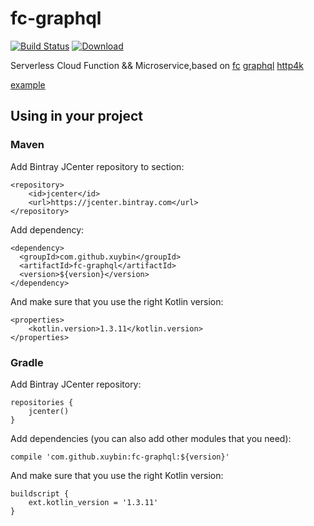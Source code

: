 # fc-graphql
[![Build Status](https://travis-ci.org/xuybin/fc-graphql.svg?branch=master)](https://travis-ci.org/xuybin/fc-graphql)
[![Download](https://api.bintray.com/packages/xuybin/maven/fc-graphql/images/download.svg) ](https://bintray.com/xuybin/maven/fc-graphql/_latestVersion)

Serverless Cloud Function && Microservice,based on [fc](https://github.com/aliyun/fc-java-libs) [graphql](https://github.com/graphql-java/graphql-java) [http4k](https://github.com/http4k/http4k)

[example](https://github.com/xuybin/fc-graphql-example)

## Using in your project
### Maven

Add Bintray JCenter repository to <repositories> section:

```
<repository>
    <id>jcenter</id>
    <url>https://jcenter.bintray.com</url>
</repository>
```

Add dependency:

```
<dependency>
  <groupId>com.github.xuybin</groupId>
  <artifactId>fc-graphql</artifactId>
  <version>${version}</version>
</dependency>
```

And make sure that you use the right Kotlin version:

```
<properties>
    <kotlin.version>1.3.11</kotlin.version>
</properties>
```

### Gradle

Add Bintray JCenter repository:

```
repositories {
    jcenter()
}
```
Add dependencies (you can also add other modules that you need):

```
compile 'com.github.xuybin:fc-graphql:${version}'
```

And make sure that you use the right Kotlin version:

```
buildscript {
    ext.kotlin_version = '1.3.11'
}
```
